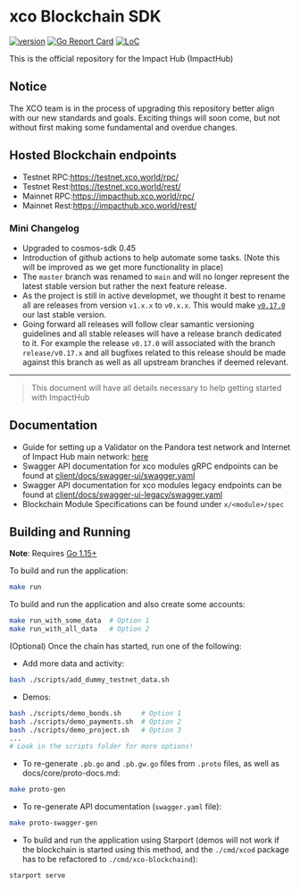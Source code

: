 # xco Blockchain SDK

[![version](https://img.shields.io/github/tag/petrinetwork/xco-blockchain.svg)](https://github.com/petrinetwork/xco-blockchain/releases/latest)
[![Go Report Card](https://goreportcard.com/badge/github.com/petrinetwork/xco-blockchain)](https://goreportcard.com/report/github.com/petrinetwork/xco-blockchain)
[![LoC](https://tokei.rs/b1/github/petrinetwork/xco-blockchain)](https://github.com/petrinetwork/xco-blockchain)

This is the official repository for the Impact Hub (ImpactHub)

## Notice
The XCO team is in the process of upgrading this repository better align with our new standards and goals. Exciting things will soon come, but not without first making some fundamental and overdue changes.

## Hosted Blockchain endpoints
- Testnet RPC:https://testnet.xco.world/rpc/
- Testnet Rest:https://testnet.xco.world/rest/
- Mainnet RPC:https://impacthub.xco.world/rpc/
- Mainnet Rest:https://impacthub.xco.world/rest/

### Mini Changelog
- Upgraded to cosmos-sdk 0.45
- Introduction of github actions to help automate some tasks. (Note this will be improved as we get more functionality in place)
- The `master` branch was renamed to `main` and will no longer represent the latest stable version but rather the next feature release. 
- As the project is still in active developmet, we thought it best to rename all are releases from version `v1.x.x` to `v0.x.x`. This would make [`v0.17.0`](https://github.com/petrinetwork/xco-blockchain/releases/v0.17.0) our last stable version.
- Going forward all releases will follow clear samantic versioning guidelines and all stable releases will have a release branch dedicated to it. For example the release `v0.17.0` will associated with the branch `release/v0.17.x` and all bugfixes related to this release should be made against this branch as well as all upstream branches if deemed relevant.

---

> This document will have all details necessary to help getting started with ImpactHub

## Documentation
- Guide for setting up a Validator on the Pandora test network and Internet of Impact Hub main network: [here](https://github.com/xcofoundation/genesis)
- Swagger API documentation for xco modules gRPC endpoints can be found at [client/docs/swagger-ui/swagger.yaml](client/docs/swagger-ui/swagger.yaml)
- Swagger API documentation for xco modules legacy endpoints can be found at [client/docs/swagger-ui-legacy/swagger.yaml](client/docs/swagger-ui-legacy/swagger.yaml)
- Blockchain Module Specifications can be found under `x/<module>/spec`

## Building and Running

**Note**: Requires [Go 1.15+](https://golang.org/dl/)

To build and run the application:

```bash
make run
```

To build and run the application and also create some accounts:

```bash
make run_with_some_data  # Option 1
make run_with_all_data   # Option 2
```

(Optional) Once the chain has started, run one of the following:

- Add more data and activity:
```bash
bash ./scripts/add_dummy_testnet_data.sh
```

- Demos:
```bash
bash ./scripts/demo_bonds.sh     # Option 1
bash ./scripts/demo_payments.sh  # Option 2
bash ./scripts/demo_project.sh   # Option 3
...
# Look in the scripts folder for more options!
```

- To re-generate `.pb.go` and `.pb.gw.go` files from `.proto` files, as well as docs/core/proto-docs.md:
```bash
make proto-gen
```

- To re-generate API documentation (`swagger.yaml` file):
```bash
make proto-swagger-gen
```

- To build and run the application using Starport (demos will not work if the
  blockchain is started using this method, and the `./cmd/xcod` package has to
  be refactored to `./cmd/xco-blockchaind`):

```bash
starport serve
```

